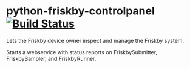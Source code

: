 # python-friskby-controlpanel [![Build Status](https://travis-ci.org/FriskByBergen/python-friskby-controlpanel.svg?branch=master)](https://travis-ci.org/FriskByBergen/python-friskby-controlpanel)


Lets the Friskby device owner inspect and manage the Friskby system.

Starts a webservice with status reports on FriskbySubmitter, FriskbySampler, and FriskbyRunner.
